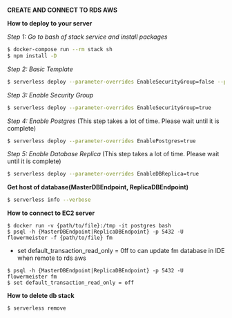 **CREATE AND CONNECT TO RDS AWS**

**How to deploy to your server**

*Step 1: Go to bash of stack service and install packages*
```bash
$ docker-compose run --rm stack sh
$ npm install -D
```

*Step 2: Basic Template*
```bash
$ serverless deploy --parameter-overrides EnableSecurityGroup=false --parameter-overrides EnablePostgres=false --parameter-overrides EnableDBReplica=false
```

*Step 3: Enable Security Group*
```bash
$ serverless deploy --parameter-overrides EnableSecurityGroup=true
```

*Step 4: Enable Postgres* (This step takes a lot of time. Please wait until it is complete)
```bash
$ serverless deploy --parameter-overrides EnablePostgres=true
```

*Step 5: Enable Database Replica* (This step takes a lot of time. Please wait until it is complete)
```bash
$ serverless deploy --parameter-overrides EnableDBReplica=true
```

**Get host of database(MasterDBEndpoint, ReplicaDBEndpoint)**
```bash
$ serverless info --verbose
```

**How to connect to EC2 server**
```
$ docker run -v {path/to/file}:/tmp -it postgres bash
$ psql -h {MasterDBEndpoint|ReplicaDBEndpoint} -p 5432 -U flowermeister -f {path/to/file} fm
```

- set default_transaction_read_only = 0ff to can update fm database in IDE when remote to rds aws
```
$ psql -h {MasterDBEndpoint|ReplicaDBEndpoint} -p 5432 -U flowermeister fm
$ set default_transaction_read_only = off
```

**How to delete db stack**
```bash
$ serverless remove
```
